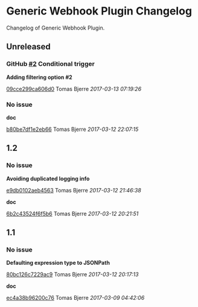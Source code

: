 # Generic Webhook Plugin Changelog
Changelog of Generic Webhook Plugin.
## Unreleased
### GitHub [#2](https://github.com/jenkinsci/generic-webhook-trigger-plugin/issues/2) Conditional trigger
**Adding filtering option #2**

[09cce299ca606d0](https://github.com/jenkinsci/generic-webhook-trigger-plugin/commit/09cce299ca606d0) Tomas Bjerre *2017-03-13 07:19:26*

### No issue
**doc**

[b80be7df1e2eb66](https://github.com/jenkinsci/generic-webhook-trigger-plugin/commit/b80be7df1e2eb66) Tomas Bjerre *2017-03-12 22:07:15*

## 1.2
### No issue
**Avoiding duplicated logging info**

[e9db0102aeb4563](https://github.com/jenkinsci/generic-webhook-trigger-plugin/commit/e9db0102aeb4563) Tomas Bjerre *2017-03-12 21:46:38*

**doc**

[6b2c43524f6f5b6](https://github.com/jenkinsci/generic-webhook-trigger-plugin/commit/6b2c43524f6f5b6) Tomas Bjerre *2017-03-12 20:21:51*

## 1.1
### No issue
**Defaulting expression type to JSONPath**

[80bc126c7229ac9](https://github.com/jenkinsci/generic-webhook-trigger-plugin/commit/80bc126c7229ac9) Tomas Bjerre *2017-03-12 20:17:13*

**doc**

[ec4a38b96200c76](https://github.com/jenkinsci/generic-webhook-trigger-plugin/commit/ec4a38b96200c76) Tomas Bjerre *2017-03-09 04:42:06*

